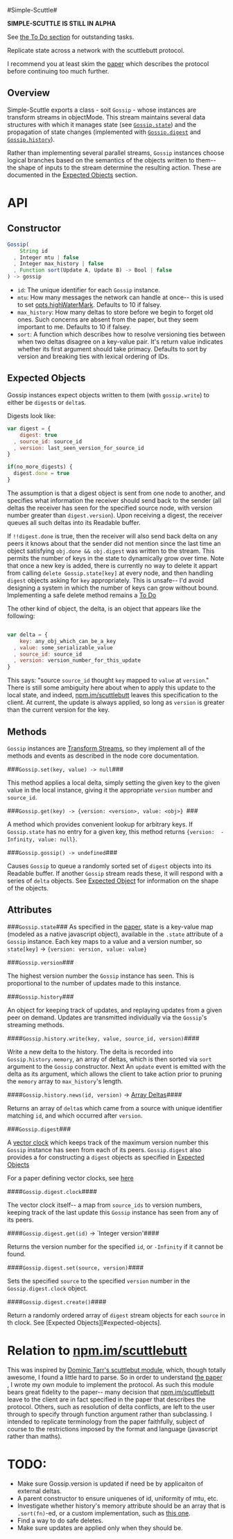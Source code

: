 #Simple-Scuttle#

**SIMPLE-SCUTTLE IS STILL IN ALPHA**

See [the To Do section](#todo) for outstanding tasks.

Replicate state across a network with the scuttlebutt protocol.

I recommend you at least skim the [paper][] which describes the
protocol before continuing too much further.

## Overview ##

Simple-Scuttle exports a class - soit `Gossip` - whose instances are
transform streams in objectMode. This stream maintains several data structures
with which it manages state (see [`Gossip.state`](#gossipstate)) and the
propagation of state changes (implemented with [`Gossip.digest`](#gossipdigest) and
[`Gossip.history`](#gossiphistory)).

Rather than implementing several parallel streams, `Gossip` instances choose
logical branches based on the semantics of the objects written to them--  the
shape of inputs to the stream determine the resulting action.  These are
documented in the [Expected Objects](#expected-objects) section.

# API #

## Constructor ##

```js
Gossip(
    String id
  , Integer mtu | false
  , Integer max_history | false
  , Function sort(Update A, Update B) -> Bool | false
) -> gossip
```
 
- `id`: The unique identifier for each `Gossip` instance.  
- `mtu`: How many messages the network can handle at once-- this is used to set
[opts.highWaterMark](http://nodejs.org/api/stream.html#stream_new_stream_readable_options). Defaults to 10 if falsey.
- `max_history`: How many deltas to store before we begin to forget old ones. Such concerns are absent from the paper, but they seem important to me. Defaults to 10 if falsey.
- `sort`: A function which describes how to resolve
  versioning ties between when two deltas disagree on a key-value pair. It's
  return value indicates whether its first argument should take primacy.
  Defaults to sort by version and breaking ties with lexical ordering of IDs.

## Expected Objects ##

Gossip instances expect objects written to them (with `gossip.write`) to either be `digest`s or `delta`s.

Digests look like: 

```js
var digest = {
    digest: true
  , source_id: source_id
  , version: last_seen_version_for_source_id
}

if(no_more_digests) {
  digest.done = true
}
```

The assumption is that a digest object is sent from one node  to another, and
specifies what information the receiver should send back to the sender (all
deltas the receiver has seen for the specified source node, with version
number greater than `digest.version`). Upon receiving a digest, the
receiver queues all such deltas into its Readable buffer.

If `!!digest.done` is true, then the receiver will also send back delta on any
peers it knows about that the sender did not mention since the last time an
object  satisfying `obj.done && obj.digest` was written to the stream. This
permits the number of keys in the state to dynamically grow over time. Note
that once a new key is added, there is currently no way to delete it appart
from calling `delete Gossip.state[key]` at every node, and then handling
`digest` objects asking for `key` appropriately. This is unsafe-- I'd
avoid designing a system in which the number of keys can grow without bound.
Implementing a safe delete method remains a [To Do](#todo)

The other kind of object, the delta, is an object that appears like the
following:

```js

var delta = {
    key: any_obj_which_can_be_a_key
  , value: some_serializable_value 
  , source_id: source_id
  , version: version_number_for_this_update
}
```

This says: "source `source_id` thought `key` mapped to `value` at `version`."
There is still some ambiguity here about when to apply this update to the local
state, and indeed, [npm.im/scuttlebutt][] leaves this specification to the
client. At current, the update is always applied, so long as `version` is
greater than the current version for the key.

## Methods ##

`Gossip` instances are [Transform
Streams](http://nodejs.org/api/stream.html#stream_class_stream_transform_1), so
they implement all of the methods and events as described in the node core
documentation.

###`Gossip.set(key, value) -> null`###

This method applies a local delta, simply setting the given key to the given
value in the local instance, giving it the appropriate `version` number and
`source_id`.

###`Gossip.get(key) -> {version: <version>, value: <obj>} `###

A method  which provides convenient lookup for arbitrary keys. If
`Gossip.state` has no entry for a given key, this method returns 
`{version:  -Infinity, value: null}`.

###`Gossip.gossip() -> undefined`###

Causes `Gossip` to queue a randomly sorted set of `digest` objects into its
Readable buffer. If another `Gossip` stream reads these, it will respond
with a series of `delta` objects. See [Expected Object](#expected-objects) for
information on the shape of the objects.

## Attributes ##

###`Gossip.state`###
As specified in the [paper][], state is a
key-value map (modeled as a native javascript object), available in the
`.state` attribute of a `Gossip` instance. Each key maps to a value and a
version number, so `state[key]` -> `{version: version, value: value}`

###`Gossip.version`###

The highest version number the `Gossip` instance has seen. This is proportional
to the number of updates made to this instance.

###`Gossip.history`###

An object for keeping track of updates, and replaying updates from a given peer
on demand. Updates are transmitted individually via the `Gossip`'s streaming
methods.

####`Gossip.history.write(key, value, source_id, version)`####

Write a new delta to the history. The delta is recorded into
`Gossip.history.memory`, an array of deltas, which is then sorted via `sort`
argument to the `Gossip` constructor. Next An `update` event is emitted with
the delta as its argument, which allows the client to take action prior to
pruning the `memory` array to `max_history`'s length.

####`Gossip.history.news(id, version)` -> [Array Deltas](#%CE%B4)####

Returns an array of `delta`s which came from a source with unique identifier
matching `id`, and which occurred after `version`.

###`Gossip.digest`###

A [vector clock][vector-clocks-hard] which keeps track of the maximum version
number this `Gossip` instance has seen from each of its peers. `Gossip.digest`
also provides a for constructing a `digest` objects as specified in [Expected
Objects](#expected-objects)

For a paper defining vector clocks, see [here][vector-clock-paper]


####`Gossip.digest.clock`####

The vector clock itself-- a map from `source_ids` to version numbers, keeping
track of the last update this `Gossip` instance has seen from any of its peers.

####`Gossip.digest.get(id)` -> `Integer version'####

Returns the version number for the specified `id`, or `-Infinity` if it cannot be
found.

####`Gossip.digest.set(source, version)`####

Sets the specified `source` to the specified `version` number in the
`Gossip.digest.clock` object.

####`Gossip.digest.create()`####

Return a randomly ordered array of `digest` stream objects for each `source` in th clock. See [Expected Objects][#expected-objects].

# Relation to [npm.im/scuttlebutt][] #

This was inspired by [Dominic Tarr's scuttlebut
module][npm.im/scuttlebutt], which, though totally awesome,
I found a little hard to parse. So in order to understand [the
paper][paper] , I wrote my
own module to implement the protocol. As such this module bears great fidelity
to the paper-- many decision that [npm.im/scuttlebutt][] leave to the client
are in fact specified in the paper that describes the protocol. Others, such as
resolution of delta conflicts, are left to the user through to specify through
function argument rather than subclassing. I intended to replicate terminology
from the paper faithfully, subject of course to the restrictions imposed by the
format and language (javascript rather than maths).

# TODO: #
- Make sure Gossip.version is updated if need be by applicaiton of external deltas.
- A parent constructor to ensure uniquenes of id, uniformity of mtu, etc.
- Investigate whether history's memory attribute should be an array that is
`.sort(fn)`-ed, or a custom implementation, such as [this
one][cross-filter-sort].
- Find a way to do safe deletes.
- Make sure updates are applied only when they should be.

[npm.im/scuttlebutt]: https://npmjs.org/package/scuttlebutt
[paper]: http://www.cs.cornell.edu/home/rvr/papers/flowgossip.pdf
[vector-clocks-hard]: http://basho.com/why-vector-clocks-are-hard/
[cross-filter-sort]: https://github.com/square/crossfilter/blob/master/src/quicksort.js
[vector-clock-paper]: http://research.microsoft.com/en-us/um/people/lamport/pubs/time-clocks.pdf

